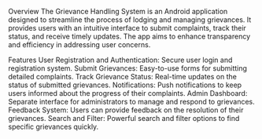Overview
The Grievance Handling System is an Android application designed to streamline the process of lodging and managing grievances. It provides users with an intuitive interface to submit complaints, track their status, and receive timely updates. The app aims to enhance transparency and efficiency in addressing user concerns.

Features
User Registration and Authentication: Secure user login and registration system.
Submit Grievances: Easy-to-use forms for submitting detailed complaints.
Track Grievance Status: Real-time updates on the status of submitted grievances.
Notifications: Push notifications to keep users informed about the progress of their complaints.
Admin Dashboard: Separate interface for administrators to manage and respond to grievances.
Feedback System: Users can provide feedback on the resolution of their grievances.
Search and Filter: Powerful search and filter options to find specific grievances quickly.
